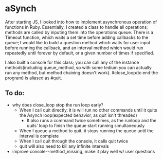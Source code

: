 # aSynch

After starting JS, I looked into how to implement asynchronous operation
of functions in Ruby.  Essentially, I created a class to handle all
operations;  methods are called by inputing them into the operations
queue.  There is a Timeout function, which waits a set time before
adding callbacks to the queue; I would like to build a question
method which waits for user input before running the callback, and an
interval method which would run repeatedly until forever by default, or
a given number of times if specified.

I also built a console for this class; you can call any of the instance methods(including queue_method, so with some tedium you can actually run
any method, but method chaining doesn't work). #close_loop(to end the
program) is aliased as #quit.

## To do:
* why does close_loop stop the run loop early?
  * When I call quit directly, it is will run no other commands until it
    quits the Asynch loop(expected behavior, as quit isn't threaded)
    * It also runs a command twice sometimes, as the runloop and the
        quits' loop to finish the queue start running simultaneously
  * When I queue a method to quit, it stops running the queue until the
      interval is complete
  * When I call quit through the console, it calls quit twice
  * quit will also need to kill any infinite intervals
* improve console--method_missing, make it play well w/ user questions
